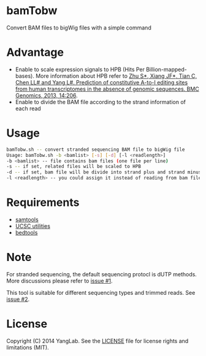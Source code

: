 bamTobw
=======

Convert BAM files to bigWig files with a simple command

Advantage
=========

* Enable to scale expression signals to HPB (Hits Per Billion-mapped-bases). More information about HPB refer to [Zhu S*, Xiang JF*, Tian C, Chen LL# and Yang L#. Prediction of constitutive A-to-I editing sites from human transcriptomes in the absence of genomic sequences. BMC Genomics, 2013, 14:206](http://www.biomedcentral.com/1471-2164/14/206).
* Enable to divide the BAM file according to the strand information of each read

Usage
=====

```bash
bamTobw.sh -- convert stranded sequencing BAM file to bigWig file
Usage: bamTobw.sh -b <bamlist> [-s] [-d] [-l <readlength>]
-b <bamlist> -- file contains bam files (one file per line)
-s -- if set, related files will be scaled to HPB
-d -- if set, bam file will be divide into strand plus and strand minus
-l <readlength> -- you could assign it instead of reading from bam file
```

Requirements
============

* [samtools](http://samtools.sourceforge.net)
* [UCSC utilities](http://hgdownload.cse.ucsc.edu/admin/exe)
* [bedtools](https://github.com/arq5x/bedtools2)

Note
====

For stranded sequencing, the default sequencing protocl is dUTP methods. More discussions please refer to [issue #1](https://github.com/YangLab/bamTobw/issues/1).

This tool is suitable for different sequencing types and trimmed reads. See [issue #2](https://github.com/YangLab/bamTobw/issues/2).

License
=======

Copyright (C) 2014 YangLab.
See the [LICENSE](https://github.com/YangLab/bamTobw/blob/master/LICENSE)
file for license rights and limitations (MIT).
